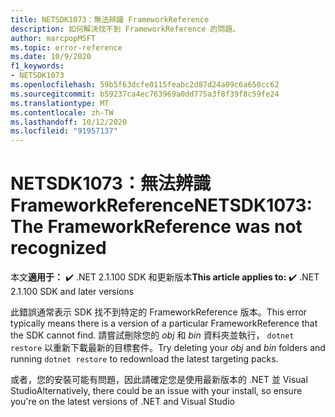 ```yaml
---
title: NETSDK1073：無法辨識 FrameworkReference
description: 如何解決找不到 FrameworkReference 的問題。
author: marcpopMSFT
ms.topic: error-reference
ms.date: 10/9/2020
f1_keywords:
- NETSDK1073
ms.openlocfilehash: 59b5f63dcfe0115feabc2d87d24a09c6a650cc62
ms.sourcegitcommit: b59237ca4ec763969a0dd775a3f8f39f8c59fe24
ms.translationtype: MT
ms.contentlocale: zh-TW
ms.lasthandoff: 10/12/2020
ms.locfileid: "91957137"
---
```

# <a name="netsdk1073-the-frameworkreference-was-not-recognized"></a><span data-ttu-id="250a0-103">NETSDK1073：無法辨識 FrameworkReference</span><span class="sxs-lookup"><span data-stu-id="250a0-103">NETSDK1073: The FrameworkReference was not recognized</span></span>

<span data-ttu-id="250a0-104">本文**適用于：** ✔️ .NET 2.1.100 SDK 和更新版本</span><span class="sxs-lookup"><span data-stu-id="250a0-104">**This article applies to:** ✔️ .NET 2.1.100 SDK and later versions</span></span>

<span data-ttu-id="250a0-105">此錯誤通常表示 SDK 找不到特定的 FrameworkReference 版本。</span><span class="sxs-lookup"><span data-stu-id="250a0-105">This error typically means there is a version of a particular FrameworkReference that the SDK cannot find.</span></span> <span data-ttu-id="250a0-106">請嘗試刪除您的 *obj* 和 *bin* 資料夾並執行， `dotnet restore` 以重新下載最新的目標套件。</span><span class="sxs-lookup"><span data-stu-id="250a0-106">Try deleting your *obj* and *bin* folders and running `dotnet restore` to redownload the latest targeting packs.</span></span>

<span data-ttu-id="250a0-107">或者，您的安裝可能有問題，因此請確定您是使用最新版本的 .NET 並 Visual Studio</span><span class="sxs-lookup"><span data-stu-id="250a0-107">Alternatively, there could be an issue with your install, so ensure you're on the latest versions of .NET and Visual Studio</span></span>
